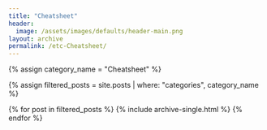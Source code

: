 ```yaml
---
title: "Cheatsheet"
header:
  image: /assets/images/defaults/header-main.png
layout: archive
permalink: /etc-Cheatsheet/
---
```


{% assign category_name = "Cheatsheet" %}

{% assign filtered_posts = site.posts | where: "categories", category_name %}

{% for post in filtered_posts %}
  {% include archive-single.html %}
{% endfor %}